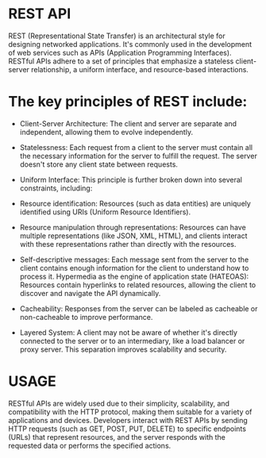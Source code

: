 # REST API
REST (Representational State Transfer) is an architectural style for designing networked applications. It's commonly used in the development of web services such as APIs (Application Programming Interfaces). RESTful APIs adhere to a set of principles that emphasize a stateless client-server relationship, a uniform interface, and resource-based interactions.

# The key principles of REST include:

- Client-Server Architecture: The client and server are separate and independent, allowing them to evolve independently.

- Statelessness: Each request from a client to the server must contain all the necessary information for the server to fulfill the request. The server doesn't store any client state between requests.

- Uniform Interface: This principle is further broken down into several constraints, including:

- Resource identification: Resources (such as data entities) are uniquely identified using URIs (Uniform Resource Identifiers).
- Resource manipulation through representations: Resources can have multiple representations (like JSON, XML, HTML), and clients interact with these representations rather than directly with the resources.
- Self-descriptive messages: Each message sent from the server to the client contains enough information for the client to understand how to process it.
Hypermedia as the engine of application state (HATEOAS): Resources contain hyperlinks to related resources, allowing the client to discover and navigate the API dynamically.
- Cacheability: Responses from the server can be labeled as cacheable or non-cacheable to improve performance.

- Layered System: A client may not be aware of whether it's directly connected to the server or to an intermediary, like a load balancer or proxy server. This separation improves scalability and security.

# USAGE
RESTful APIs are widely used due to their simplicity, scalability, and compatibility with the HTTP protocol, making them suitable for a variety of applications and devices.
Developers interact with REST APIs by sending HTTP requests (such as GET, POST, PUT, DELETE) to specific endpoints (URLs) that represent resources, and the server responds with the requested data or performs the specified actions.
